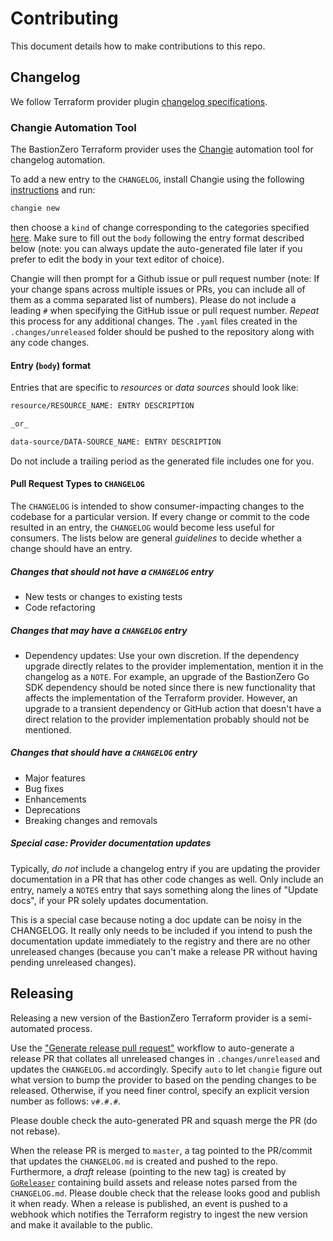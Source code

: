 # Contributing

This document details how to make contributions to this repo.

## Changelog

We follow Terraform provider plugin [changelog specifications](https://developer.hashicorp.com/terraform/plugin/best-practices/versioning#changelog-specification).

### Changie Automation Tool

The BastionZero Terraform provider uses the [Changie](https://changie.dev/)
automation tool for changelog automation.

To add a new entry to the `CHANGELOG`, install Changie using the following [instructions](https://changie.dev/guide/installation/)
and run:

```bash
changie new
```

then choose a `kind` of change corresponding to the categories specified [here](https://developer.hashicorp.com/terraform/plugin/best-practices/versioning#categorization).
Make sure to fill out the `body` following the entry format described below
(note: you can always update the auto-generated file later if you prefer to edit
the body in your text editor of choice).

Changie will then prompt for a Github issue or pull request number (note: If
your change spans across multiple issues or PRs, you can include all of them as
a comma separated list of numbers). Please do not include a leading `#` when
specifying the GitHub issue or pull request number. _Repeat_ this process for
any additional changes. The `.yaml` files created in the `.changes/unreleased`
folder should be pushed to the repository along with any code changes.

#### Entry (`body`) format

Entries that are specific to _resources_ or _data sources_ should look like:

```markdown
resource/RESOURCE_NAME: ENTRY DESCRIPTION 

_or_

data-source/DATA-SOURCE_NAME: ENTRY DESCRIPTION
```

Do not include a trailing period as the generated file includes one for you.

#### Pull Request Types to `CHANGELOG`

The `CHANGELOG` is intended to show consumer-impacting changes to the codebase
for a particular version. If every change or commit to the code resulted in an
entry, the `CHANGELOG` would become less useful for consumers. The lists below
are general _guidelines_ to decide whether a change should have an entry.

##### Changes that should not have a `CHANGELOG` entry

* New tests or changes to existing tests
* Code refactoring

##### Changes that may have a `CHANGELOG` entry

* Dependency updates: Use your own discretion. If the dependency upgrade
  directly relates to the provider implementation, mention it in the changelog
  as a `NOTE`. For example, an upgrade of the BastionZero Go SDK dependency
  should be noted since there is new functionality that affects the
  implementation of the Terraform provider. However, an upgrade to a transient
  dependency or GitHub action that doesn't have a direct relation to the
  provider implementation probably should not be mentioned.

##### Changes that should have a `CHANGELOG` entry

* Major features
* Bug fixes
* Enhancements
* Deprecations
* Breaking changes and removals

##### **Special case**: Provider documentation updates

Typically, *do not* include a changelog entry if you are updating the provider
documentation in a PR that has other code changes as well. Only include an
entry, namely a `NOTES` entry that says something along the lines of "Update
docs", if your PR solely updates documentation.

This is a special case because noting a doc update can be noisy in the
CHANGELOG. It really only needs to be included if you intend to push the
documentation update immediately to the registry and there are no other
unreleased changes (because you can't make a release PR without having pending
unreleased changes).

## Releasing

Releasing a new version of the BastionZero Terraform provider is a
semi-automated process.

Use the ["Generate release pull
request"](https://github.com/bastionzero/terraform-provider-bastionzero/actions/workflows/gen-release-pr.yml)
workflow to auto-generate a release PR that collates all unreleased changes in
`.changes/unreleased` and updates the `CHANGELOG.md` accordingly. Specify `auto`
to let `changie` figure out what version to bump the provider to based on the
pending changes to be released. Otherwise, if you need finer control, specify an
explicit version number as follows: `v#.#.#`.

Please double check the auto-generated PR and squash merge the PR (do not
rebase).

When the release PR is merged to `master`, a tag pointed to the PR/commit that
updates the `CHANGELOG.md` is created and pushed to the repo. Furthermore, a
_draft_ release (pointing to the new tag) is created by
[`GoReleaser`](https://goreleaser.com/) containing build assets and release
notes parsed from the `CHANGELOG.md`. Please double check that the release looks
good and publish it when ready. When a release is published, an event is pushed
to a webhook which notifies the Terraform registry to ingest the new version and
make it available to the public.